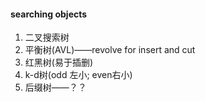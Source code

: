 #### searching objects

1. 二叉搜索树
2. 平衡树(AVL)——revolve for insert and cut
3. 红黑树(易于插删)
4. k-d树(odd 左小; even右小)
5. 后缀树——？？

